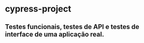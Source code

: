 # cypress-project

## Testes funcionais, testes de API e testes de interface de uma aplicação real.
